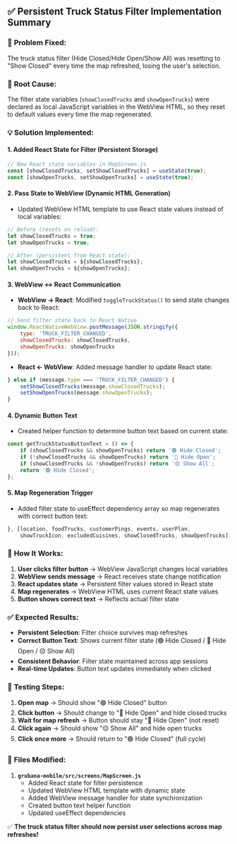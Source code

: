 ## ✅ Persistent Truck Status Filter Implementation Summary

### 🎯 **Problem Fixed:**
The truck status filter (Hide Closed/Hide Open/Show All) was resetting to "Show Closed" every time the map refreshed, losing the user's selection.

### 🔧 **Root Cause:**
The filter state variables (`showClosedTrucks` and `showOpenTrucks`) were declared as local JavaScript variables in the WebView HTML, so they reset to default values every time the map regenerated.

### 💡 **Solution Implemented:**

#### **1. Added React State for Filter (Persistent Storage)**
```javascript
// New React state variables in MapScreen.js
const [showClosedTrucks, setShowClosedTrucks] = useState(true);
const [showOpenTrucks, setShowOpenTrucks] = useState(true);
```

#### **2. Pass State to WebView (Dynamic HTML Generation)**
- Updated WebView HTML template to use React state values instead of local variables:
```javascript
// Before (resets on reload):
let showClosedTrucks = true;
let showOpenTrucks = true;

// After (persistent from React state):
let showClosedTrucks = ${showClosedTrucks};
let showOpenTrucks = ${showOpenTrucks};
```

#### **3. WebView ↔ React Communication**
- **WebView → React**: Modified `toggleTruckStatus()` to send state changes back to React:
```javascript
// Send filter state back to React Native
window.ReactNativeWebView.postMessage(JSON.stringify({
    type: 'TRUCK_FILTER_CHANGED',
    showClosedTrucks: showClosedTrucks,
    showOpenTrucks: showOpenTrucks
}));
```

- **React ← WebView**: Added message handler to update React state:
```javascript
} else if (message.type === 'TRUCK_FILTER_CHANGED') {
    setShowClosedTrucks(message.showClosedTrucks);
    setShowOpenTrucks(message.showOpenTrucks);
}
```

#### **4. Dynamic Button Text**
- Created helper function to determine button text based on current state:
```javascript
const getTruckStatusButtonText = () => {
    if (showClosedTrucks && showOpenTrucks) return '🟢 Hide Closed';
    if (!showClosedTrucks && showOpenTrucks) return '🔴 Hide Open';
    if (showClosedTrucks && !showOpenTrucks) return '🟡 Show All';
    return '🟢 Hide Closed';
};
```

#### **5. Map Regeneration Trigger**
- Added filter state to useEffect dependency array so map regenerates with correct button text:
```javascript
}, [location, foodTrucks, customerPings, events, userPlan, 
    showTruckIcon, excludedCuisines, showClosedTrucks, showOpenTrucks]);
```

### 🎯 **How It Works:**

1. **User clicks filter button** → WebView JavaScript changes local variables
2. **WebView sends message** → React receives state change notification  
3. **React updates state** → Persistent filter values stored in React state
4. **Map regenerates** → WebView HTML uses current React state values
5. **Button shows correct text** → Reflects actual filter state

### ✅ **Expected Results:**

- **Persistent Selection**: Filter choice survives map refreshes
- **Correct Button Text**: Shows current filter state (🟢 Hide Closed / 🔴 Hide Open / 🟡 Show All)
- **Consistent Behavior**: Filter state maintained across app sessions
- **Real-time Updates**: Button text updates immediately when clicked

### 🧪 **Testing Steps:**

1. **Open map** → Should show "🟢 Hide Closed" button
2. **Click button** → Should change to "🔴 Hide Open" and hide closed trucks  
3. **Wait for map refresh** → Button should stay "🔴 Hide Open" (not reset)
4. **Click again** → Should show "🟡 Show All" and hide open trucks
5. **Click once more** → Should return to "🟢 Hide Closed" (full cycle)

### 📁 **Files Modified:**

1. **`grubana-mobile/src/screens/MapScreen.js`**
   - Added React state for filter persistence
   - Updated WebView HTML template with dynamic state
   - Added WebView message handler for state synchronization
   - Created button text helper function
   - Updated useEffect dependencies

✅ **The truck status filter should now persist user selections across map refreshes!**
